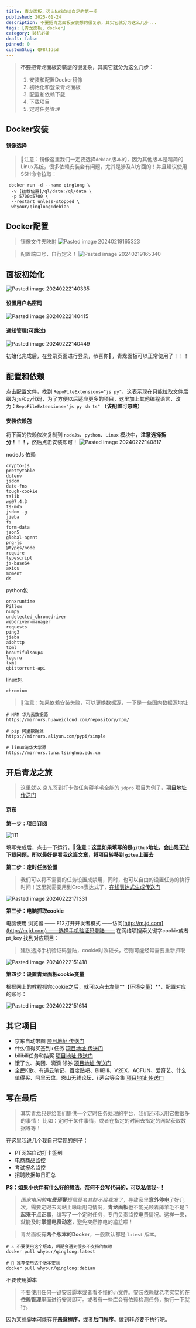 ```yaml
---
title: 青龙面板，迈出NAS自给自足的第一步
published: 2025-01-24
description: 不要把青龙面板安装想的很复杂，其实它就分为这么几步...
tags: [青龙面板, docker]
category: 装机必备
draft: false
pinned: 0
customSlug: QF8lIdsd
---
```


> **不要把青龙面板安装想的很复杂，其实它就分为这么几步：**
> 1. 安装和配置Docker镜像
> 2. 初始化和登录青龙面板
> 3. 配置和依赖下载
> 4. 下载项目
> 5. 定时任务管理

## Docker安装

#### 镜像选择

> 📢注意：镜像这里我们一定要选择`debian`版本的，因为其他版本是精简的Linux系统，很多依赖安装会有问题，尤其是涉及AI方面的！并且建议使用SSH命令拉取：

```shell
 docker run -d --name qinglong \
  -v [挂载位置]/ql/data:/ql/data \
  -p 5700:5700 \
  --restart unless-stopped \
  whyour/qinglong:debian
```


## Docker配置
> 镜像文件夹映射
![Pasted image 20240219165323](https://oss.qnloft.com/ob-img/2024/02/23/Pasted%20image%2020240219165323.png)

> 配置端口号，自行定义！
![Pasted image 20240219165340](https://oss.qnloft.com/ob-img/2024/02/23/Pasted%20image%2020240219165340.png)

## 面板初始化
![Pasted image 20240222140335](https://oss.qnloft.com/ob-img/2024/02/23/Pasted%20image%2020240222140335.png)

#### 设置用户名密码
![Pasted image 20240222140415](https://oss.qnloft.com/ob-img/2024/02/23/Pasted%20image%2020240222140415.png)

#### 通知管理(可跳过)

![Pasted image 20240222140449](https://oss.qnloft.com/ob-img/2024/02/23/Pasted%20image%2020240222140449.png)

初始化完成后，在登录页面进行登录，恭喜你💐，青龙面板可以正常使用了！！！

## 配置和依赖

点击配置文件，找到 `RepoFileExtensions="js py"`，这表示现在只能拉取文件后缀为`js`和`py`代码，为了方便以后适应更多的项目，这里加上其他编程语言，改为：`RepoFileExtensions="js py sh ts"` **（该配置可忽略）**


#### **安装依赖包**

将下面的依赖依次复制到 `nodeJs`、`python`、`Linux` 模块中，**注意选择拆分！！！**，然后点击安装即可！
![Pasted image 20240222140817](https://oss.qnloft.com/ob-img/2024/02/23/Pasted%20image%2020240222140817.png)

nodeJs 依赖

```text
crypto-js
prettytable
dotenv
jsdom
date-fns
tough-cookie
tslib
ws@7.4.3
ts-md5
jsdom -g
jieba
fs
form-data
json5
global-agent
png-js
@types/node
require
typescript
js-base64
axios
moment
ds
```

python包


```text
onnxruntime
Pillow	
numpy	
undetected_chromedriver	
webdriver-manager
requests	
ping3	
jieba	
aiohttp	
toml	
beautifulsoup4	
loguru
lxml
qbittorrent-api
```

linux包

```text
chromium
```

> 📢注意：如果依赖安装失败，可以更换数据源，一下是一些国内数据源地址

```shell
# NPM 华为云数据源
https://mirrors.huaweicloud.com/repository/npm/

# pip 阿里数据源
https://mirrors.aliyun.com/pypi/simple

# linux清华大学源
https://mirrors.tuna.tsinghua.edu.cn

```


## 开启青龙之旅

> 这里就以 京东签到打卡做任务薅羊毛全能的 `jdpro` 项目为例子，[项目地址 传送门](https://github.com/6dylan6/jdpro)

#### 京东

**第一步：项目订阅**

![111](https://oss.qnloft.com/ob-img/2024/02/23/111.png)

填写完成后，点击一下运行，**📢注意：这里如果填写的是`github`地址，会出现无法下载问题，所以最好是看我这篇文章，将项目转移到 `gitea`上面去**

**第二步：定时任务设置**

> 我们可以将不需要的任务设置成禁用，同时，也可以自由的设置任务的执行时间！这里就需要用到Cron表达式了，[在线表达式生成传送门](https://cron.qqe2.com/)

![Pasted image 20240222171331](https://oss.qnloft.com/ob-img/2024/02/23/Pasted%20image%2020240222171331.png)

**第三步：电脑抓取cookie**

电脑使用 浏览器 —— F12打开开发者模式 ——访问[http://m.jd.com](http://m.jd.com) ——选择手机验证码登陆—— 在网络项搜索关键字cookie或者pt_key 找到对应项目：

> 建议选择手机验证码登陆，cookie时效较长，否则可能经常需要重新抓取

![Pasted image 20240222151418](https://oss.qnloft.com/ob-img/2024/02/23/Pasted%20image%2020240222151418.png)

**第四步：设置青龙面板cookie变量**

根据网上的教程抓完cookie之后，就可以点击左侧**【环境变量】**，配置对应的账号：

![Pasted image 20240222151614](https://oss.qnloft.com/ob-img/2024/02/23/Pasted%20image%2020240222151614.png)


## 其它项目

- 京东自动带图 [项目地址 传送门](https://github.com/qnloft/auto_comment_deepseek)
- 什么值得买签到+任务 [项目地址 传送门](https://github.com/hex-ci/smzdm_script)
- bilibili任务和抽奖 [项目地址 传送门](https://github.com/RayWangQvQ/BiliBiliToolPro)
- 饿了么、美团、滴滴 领券 [项目地址 传送门](https://github.com/linbailo/zyqinglong)
- 全民K歌、有道云笔记、百度贴吧、BiliBili、V2EX、ACFUN、爱奇艺、什么值得买、阿里云盘、恩山无线论坛、i 茅台等合集 [项目地址 传送门](https://sitoi.github.io/dailycheckin/)

## 写在最后

> 其实青龙只是给我们提供一个定时任务处理的平台，我们还可以用它做很多的事情！
> 比如：定时干某件事情，或者在指定的时间去指定的网站获取数据等等！

在这里我说几个我自己实现的例子：

- PT网站自动打卡签到
- 电商商品监控
- 考试报名监控
- 招聘数据每日汇总

**PS：如果小伙伴有什么好的想法，奈何不会写代码的，可以私信我~！**

> _国家电网的**电费预警**短信莫名其妙不给我发了_，导致家里**意外停电**了好几次。需要定时去网站上瞅瞅用电情况，**青龙面板**也不能光顾着薅羊毛不是？**起来干点正事**，编写了一个定时任务，专门负责监控电费情况。这样一来，就能及时**掌握电费动态**，避免突然停电的尴尬啦！

> 青龙面板有**两个版本的Docker**，一般默认都是 `latest` 版本。

```shell
# ⚠️ 不要使用这个版本，后期会遇到很多不支持的依赖
docker pull whyour/qinglong:latest

# 📢 推荐使用这个版本安装
docker pull whyour/qinglong:debian
```

不要使用脚本

> 不要使用任何一键安装脚本或者看不懂的`sh`文件。安装依赖就老老实实的在**依赖管理**里面进行安装即可。或者有一些库会有依赖检测任务，执行一下就行。

因为某些脚本可能存在**恶意程序**，或者**后门程序**。做到非必要不执行吧。

